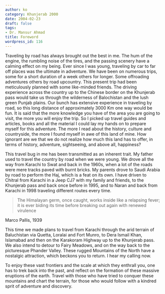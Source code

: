 ```yaml
---
author: ko
category: Khunjerab 2000
date: 2004-02-23
draft: false
tags:
- Dr. Mansur Ahmad
title: Foreword
wordpress_id: 116
---
```


Traveling by road has always brought out the best in me. The hum of the engine, the rumbling noise of the tires, and the passing scenery have a calming effect on my being. Ever since I was young, traveling by car to far off places was the ultimate in adventure. We have been on numerous trips, some for a short duration of a week others for longer. Some offroading adventures others by road upcountry. This present trip had been meticulously planned with some like-minded friends. The driving experience across the country up to the Chinese border on the Khunjerab pass would take us through the wilderness of Balochistan and the lush green Punjab plains. Our bunch has extensive experience in traveling by road, so this long distance of approximately 3000 Km one way would be fun. It is said that the more knowledge you have of the area you are going to visit, the more you will enjoy the trip. So I picked up travel guides and articles, books and all the material I could lay my hands on to prepare myself for this adventure. The more I read about the history, culture and countryside, the more I found myself in awe of this land of mine. How ignorant are we that we do not realize how much this land has to offer, in terms of history, adventure, sightseeing, and above all, happiness?

This travel bug in me has been transmitted as an inherent trait. My father used to travel the country by road when we were young. We drove all the way from Karachi to Swat and back in the 1960s, when a lot of the roads were mere tracks paved with burnt bricks. My parents drove to Saudi Arabia by road to perform the Haj, which is a feat on its own. I have driven to Chitral from Karachi in a Jeep CJ7 with my family and friends, to the Khunjerab pass and back once before in 1995, and to Naran and back from Karachi in 1998 traveling different routes every time.

> The Himalayan germ, once caught, works inside like a relapsing fever; it is ever biding its time before breaking out again with renewed virulence

Marco Pallis, 1939

This time we made plans to travel from Karachi through the arid terrain of Baluchistan via Quetta, Loralai and Fort Munro, to Dera Ismail Khan, Islamabad and then on the Karakoram Highway up to the Khunjerab pass. We also intend to detour to Fairy Meadows, and on the way back to the picturesque Phander Valley. These rugged Mountains of the North have a nostalgic attraction, which beckons you to return. I hear my calling now.

To enjoy these vast frontiers and the scale at which they enthrall you, one has to trek back into the past, and reflect on the formation of these massive eruptions of the earth. Travel with those who have tried to conquer these mountains and chart the terrain, for those who would follow with a kindred sprit of adventure and discovery.